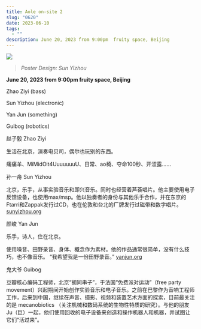 ```yaml
---
title: Aole on-site 2
slug: "0620"
date: 2023-06-10
tags:
  - ""
description: June 20, 2023 from 9:00pm  fruity space, Beijing
---
```

![](/images/uploads/aloe-on-site2.jpg)
> _Poster Design: Sun Yizhou_

**June 20, 2023 from 9:00pm  fruity space, Beijing**

Zhao Ziyi (bass)

Sun Yizhou (electronic)

Yan Jun (something)

Guibog (robotics)





赵子毅 Zhao Ziyi

生活在北京，演奏电贝司，偶尔也玩别的东西。

痛痛羊、MiMidOit4UuuuuuuU、日常、ao椅、夺命100秒、开涩露……





孙一舟 Sun Yizhou

北京，乐手，从事实验音乐和即兴音乐。同时也经营着芦荟唱片。他主要使用电子反馈设备，也使用max/msp。他以独奏者的身份与其他乐手合作，并在东京的Ftarri和Zappak发行过CD，也在伦敦和台北的厂牌发行过磁带和数字唱片。[sunyizhou.org](http://sunyizhou.org)





颜峻 Yan Jun

乐手，诗人，住在北京。

使用噪音、田野录音、身体、概念作为素材。他的作品通常很简单，没有什么技巧，也不像音乐。 “我希望我是一份田野录音。” [yanjun.org](http://yanjun.org)





鬼大爷 Guibog

豆瓣核心编码工程师，北京“胡同串子”，于法国“免费派对运动”（free party movement）兴起期间开始创作实验音乐和电子音乐。之前在巴黎作为音响工程师工作，后来到中国，继续在声音、摄影、视频和装置艺术方面的探索，目前最关注的是 mecanobiotics （关注机械和数码系统的生物性特质的研究）。与他的朋友Ju（巨）一起，他们使用回收的电子设备来创造和操作机器人和机器，并试图让它们“活过来”。



